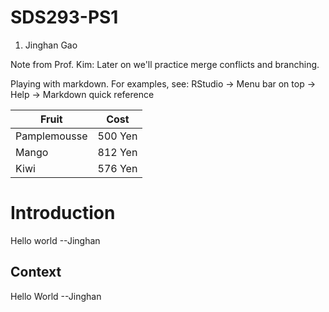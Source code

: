 # SDS293-PS1


1. Jinghan Gao 


Note from Prof. Kim: Later on we'll practice merge conflicts and branching.

Playing with markdown. For examples, see: RStudio -> Menu bar on top -> Help -> Markdown quick reference

Fruit  | Cost
------------- | -------------
Pamplemousse  | 500 Yen
Mango  | 812 Yen 
Kiwi | 576 Yen 

# Introduction

Hello world --Jinghan 

## Context

Hello World --Jinghan 